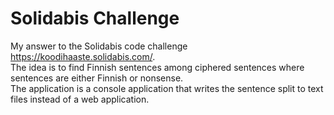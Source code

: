 # Solidabis Challenge
My answer to the Solidabis code challenge https://koodihaaste.solidabis.com/.  
The idea is to find Finnish sentences among ciphered sentences where sentences are either Finnish or nonsense.  
The application is a console application that writes the sentence split to text files instead of a web application.
